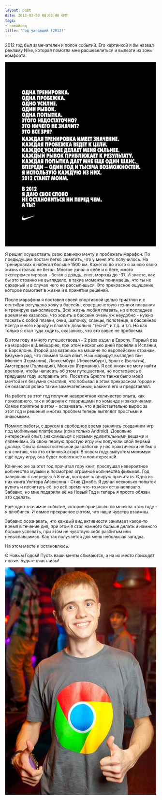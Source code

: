 ```yaml
---
layout: post
date: 2013-03-30 08:03:48 GMT
tags:
- новыйгод
title: "Год уходящий (2012)"
---
```

<p><span>2012 год был замечателен и полон событий. Его картинкой я бы назвал рекламу Nike, которая помогла мне расшевелиться и вылезти из зоны комфорта.</span></p>
<div class="p_embed p_image_embed"><img alt="image" src="/images/56c7e879d2df36fa89de31e9e727ef49c640a9d9e7273ac83f15a21c6feb271a.jpg"/></div>
<p>Я решил осуществить свою давнюю мечту и пробежать марафон. По предыдущим постам легко заметить, что у меня это получилось. На тренировках я набегал больше 1500 км. Кажется до этого я за всю свою жизнь столько не бегал. Многое узнал о себе и о беге, много эксперементировал - бегал в дождь, снег, морозы до -37. И знаете, как бы это странно не выглядело, в такие моменты понимаешь, что ты не сахарный и в случае чего не рассыпишься. Это прекрасное ощущение, которое помогает в жизни и в принятии решений.</p>
<p>После марафона я поставил своей спортивной целью триатлон и с сентября регулярно хожу в бассейн, совершенствую техники плавания и тренирую выносливость. Всю жизнь любил плавать, но в последнее время мне казалось, что ходить в бассейн очень уж неудобно - нужно таскать с собой плавки, очки, шапочку, сланцы, полотенце, в бассейнах всегда много народу и плавать довольно “тесно”, и т.д. и т.п. Но как только я стал туда ходить, оказалось, что это вовсе не проблемы.</p>
<p>В этом году я много путешествовал - 2 раза ездил в Европу. Первый раз на марафон в Швейцарию, при этом несколько дней провели в Испании, в Барселоне. Второй раз катались на машине по европейским странам. Безумно рад, что поимел такой опыт. Наш маршрут выглядел так: Мюнхен (Германия), Люксембург (Люксембург), Брюгге (Бельгия), Амстердам (Голландия), Мюнхен (Германия). Я всё никак не могу найти времени, чтобы написать об этом путешествии, но постараюсь в грядущем году исправить это. Посетить Брюгге также было моей мечтой и я безумно счастлив, что побывал в этом прекрасном городе и он оказался ровно таким замечательным, каким я его и представлял.</p>
<p>На работе за этот год получил невероятное количество опыта, как прикладного, так и общения с товарищами по команде и заказчиками. Самое приятное в этом - осозновать, что я действительно вырос за этот год и решения многих проблем теперь выглядят простыми и знакомыми. </p>
<p>Помимо работы, с другом в свободное время занялись созданием игр под мобильные платформы (пока только Android). Довольно интересный опыт, знакомишься с новыми удивительными вещами и явлениями. За свою первую простую игру мы получили свой первый доллар. Опыта самостоятельной разработки у нас практически не было и я считаю, что это отличный старт. В новом году выпустим минимум ещё одну игру, она будет посложнее и поинтересней. </p>
<p>Конечно же за этот год прочитал гору книг, прослушал невероятное количество музыки и посмотрел огромное количество фильмов. Год завершаю с очередью в 8 книг, которые планирую прочитать. Одна из них книга Уолтера Айзексона - Стив Джобс. Я делал несколько попыток купить и прочитать её, но всё время что-то меня останавливало. Забавно, но мне подарили её на Новый Год и теперь я просто обязан это сделать.</p>
<p>Ещё одно значимое событие, которое произошло со мной за этом году - я влюбился. И самое прекрасное в этом, что наши чувства взаимны.</p>
<p>Забавно осознавать, что каждый вид активности занимает какое-то время в течение дня, при этом я стал намного больше делать и намного больше успевать, при этом не чувствую себя разбитым или невыспавшимся. Как так получается для меня небольшая загадка.</p>
<p>На этом месте и остановлюсь.</p>
<p>С Новым Годом! Пусть ваши мечты сбываются, а на их место приходят новые. Будьте счастливы!</p>
<div>
<div class="p_embed p_image_embed"><img alt="image" src="/images/a437d57f421774ee29b0b41d47f5bedc90b192aa3426adcbf0874535b456f707.jpg"/></div>
</div>